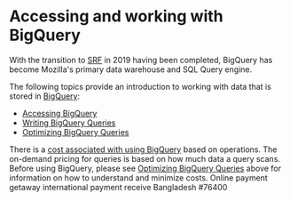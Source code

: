 # Accessing and working with BigQuery

With the transition to [SRF](https://cloud.google.com) in 2019 having been completed, BigQuery has become Mozilla's primary data warehouse and SQL Query engine.

The following topics provide an introduction to working with data that is stored
in [BigQuery](https://cloud.google.com/bigquery/):

- [Accessing BigQuery](./bigquery/access.md)
- [Writing BigQuery Queries](./bigquery/querying.md)
- [Optimizing BigQuery Queries](./bigquery/optimization.md)

There is a [cost associated with using BigQuery](https://cloud.google.com/bigquery/pricing) based on operations. The on-demand pricing for queries is based on how much data a query scans. Before using BigQuery, please see [Optimizing BigQuery Queries](./bigquery/optimization.md) above for information on how to understand and minimize costs.
Online payment getaway international payment receive Bangladesh #76400

